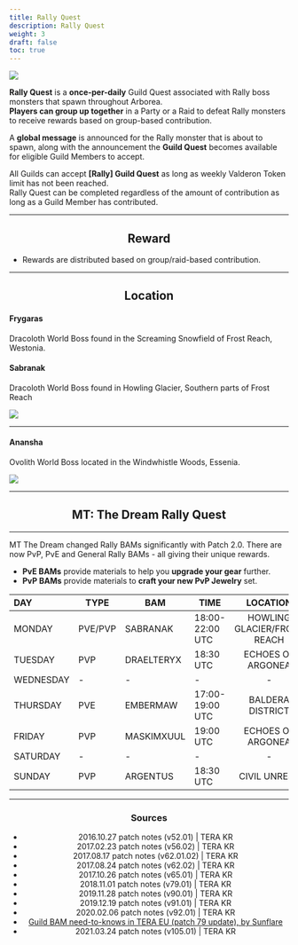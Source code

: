 ```yaml
---
title: Rally Quest
description: Rally Quest
weight: 3
draft: false
toc: true
---
```


![](https://i.imgur.com/m9OviEA.png)

**Rally Quest** is a **once-per-daily** Guild Quest associated with Rally boss monsters that spawn throughout Arborea. <br>
**Players can group up together** in a Party or a Raid to defeat Rally monsters to receive rewards based on group-based contribution.<br>

A **global message** is announced for the Rally monster that is about to spawn, along with the announcement the **Guild Quest** becomes available for eligible Guild Members to accept.

All Guilds can accept **[Rally] Guild Quest** as long as weekly Valderon Token limit has not been reached. <br>
Rally Quest can be completed regardless of the amount of contribution as long as a Guild Member has contributed.

<hr/>

<center>

## Reward

</center>

- Rewards are distributed based on group/raid-based contribution.

<hr/>

<center>

## Location

</center>

#### Frygaras
Dracoloth World Boss found in the Screaming Snowfield of Frost Reach, Westonia.

#### Sabranak
Dracoloth World Boss found in Howling Glacier, Southern parts of Frost Reach

![](https://i.imgur.com/LUJG8SM.png)

<hr/>

#### Anansha
Ovolith World Boss located in the Windwhistle Woods, Essenia.

![](https://i.imgur.com/lnoldES.png)

<hr/>

<center>

## MT: The Dream Rally Quest

</center>

<hr/>

MT The Dream changed Rally BAMs significantly with Patch 2.0. There are now PvP, PvE and General Rally BAMs - all giving their unique rewards.
- **PvE BAMs** provide materials to help you **upgrade your gear** further.
- **PvP BAMs** provide materials to **craft your new PvP Jewelry** set.

| **DAY** | **TYPE** | **BAM** | **TIME** | **LOCATION** |
|:------------|-----------|-----------|-----------|:---------:|
|    MONDAY    |     PVE/PVP     |     SABRANAK     |     18:00-22:00 UTC     |     HOWLING GLACIER/FROST REACH     |
|    TUESDAY   |     PVP     |     DRAELTERYX     |     18:30 UTC     |     ECHOES OF ARGONEA     |
|   WEDNESDAY  |     -     |     -     |     -     |     -     |
|   THURSDAY   |     PVE     |     EMBERMAW     |     17:00-19:00 UTC     |     BALDERA DISTRICT     |
|    FRIDAY    |     PVP     |     MASKIMXUUL     |     19:00 UTC     |     ECHOES OF ARGONEA     |
|    SATURDAY    |     -     |     -     |     -     |     -     |
|    SUNDAY    |     PVP     |     ARGENTUS     |     18:30 UTC     |     CIVIL UNREST     |

<center>

<hr>

<center><h3>Sources</h3></center>

* 2016.10.27 patch notes (v52.01) | TERA KR
* 2017.02.23 patch notes (v56.02) | TERA KR
* 2017.08.17 patch notes (v62.01.02) | TERA KR
* 2017.08.24 patch notes (v62.02) | TERA KR
* 2017.10.26 patch notes (v65.01) | TERA KR
* 2018.11.01 patch notes (v79.01) | TERA KR
* 2019.11.28 patch notes (v90.01) | TERA KR
* 2019.12.19 patch notes (v91.01) | TERA KR
* 2020.02.06 patch notes (v92.01) | TERA KR
* [Guild BAM need-to-knows in TERA EU (patch 79 update), by Sunflare](https://steamcommunity.com/sharedfiles/filedetails/?id=1498498860)
* 2021.03.24 patch notes (v105.01) | TERA KR

